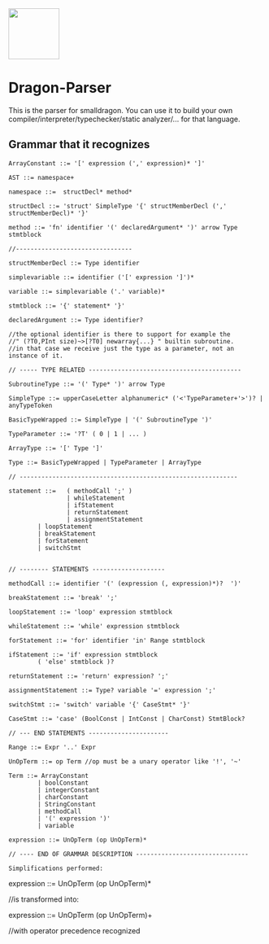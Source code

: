 <img src="https://raw.githubusercontent.com/pointbazaar/smalldragon/dev/lexer/img/dragon-logo.svg" width="100" height="100"/>

# Dragon-Parser

This is the parser for smalldragon.
You can use it to build your own compiler/interpreter/typechecker/static analyzer/... for that language.

## Grammar that it recognizes

```
ArrayConstant ::= '[' expression (',' expression)* ']'

AST ::= namespace+

namespace ::=  structDecl* method*

structDecl ::= 'struct' SimpleType '{' structMemberDecl (',' structMemberDecl)* '}'

method ::= 'fn' identifier '(' declaredArgument* ')' arrow Type stmtblock

//--------------------------------

structMemberDecl ::= Type identifier

simplevariable ::= identifier ('[' expression ']')*

variable ::= simplevariable ('.' variable)*

stmtblock ::= '{' statement* '}'

declaredArgument ::= Type identifier? 

//the optional identifier is there to support for example the 
//" (?T0,PInt size)~>[?T0] newarray{...} " builtin subroutine.
//in that case we receive just the type as a parameter, not an instance of it.

// ----- TYPE RELATED ------------------------------------------

SubroutineType ::= '(' Type* ')' arrow Type

SimpleType ::= upperCaseLetter alphanumeric* ('<'TypeParameter+'>')? | anyTypeToken

BasicTypeWrapped ::= SimpleType | '(' SubroutineType ')'

TypeParameter ::= '?T' ( 0 | 1 | ... )

ArrayType ::= '[' Type ']'

Type ::= BasicTypeWrapped | TypeParameter | ArrayType

// ------------------------------------------------------------

statement ::=   ( methodCall ';' )
                | whileStatement 
                | ifStatement 
                | returnStatement 
                | assignmentStatement
		| loopStatement
		| breakStatement
		| forStatement
		| switchStmt


// -------- STATEMENTS --------------------

methodCall ::= identifier '(' (expression (, expression)*)?  ')'

breakStatement ::= 'break' ';'

loopStatement ::= 'loop' expression stmtblock

whileStatement ::= 'while' expression stmtblock

forStatement ::= 'for' identifier 'in' Range stmtblock

ifStatement ::= 'if' expression stmtblock
		( 'else' stmtblock )?
				
returnStatement ::= 'return' expression? ';'

assignmentStatement ::= Type? variable '=' expression ';'

switchStmt ::= 'switch' variable '{' CaseStmt* '}'

CaseStmt ::= 'case' (BoolConst | IntConst | CharConst) StmtBlock?

// --- END STATEMENTS ----------------------

Range ::= Expr '..' Expr

UnOpTerm ::= op Term //op must be a unary operator like '!', '~'

Term ::= ArrayConstant 
		| boolConstant 
		| integerConstant 
		| charConstant 
		| StringConstant
		| methodCall 
		| '(' expression ')' 
		| variable

expression ::= UnOpTerm (op UnOpTerm)*

// ---- END OF GRAMMAR DESCRIPTION -------------------------------

Simplifications performed:
```
expression ::= UnOpTerm (op UnOpTerm)*

//is transformed into:

expression ::= UnOpTerm (op UnOpTerm)+

//with operator precedence recognized
```


